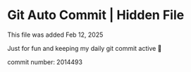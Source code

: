 # Git Auto Commit | Hidden File

This file was added Feb 12, 2025

Just for fun and keeping my daily git commit active 🤪

commit number: 2014493
